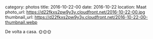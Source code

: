 category: photos 
title: 2016-10-22-00
date: 2016-10-22
location: Maat
photo_url: https://d22fkxs2pw9y3y.cloudfront.net/2016-10-22-00.jpg
thumbnail_url: https://d22fkxs2pw9y3y.cloudfront.net/2016-10-22-00-thumbnail.webp

De volta a casa. 🌞🌞🌞           